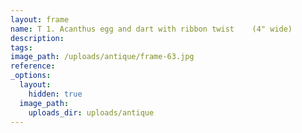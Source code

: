 ```yaml
---
layout: frame
name: T 1. Acanthus egg and dart with ribbon twist    (4" wide)
description:
tags:
image_path: /uploads/antique/frame-63.jpg
reference:
_options:
  layout:
    hidden: true
  image_path:
    uploads_dir: uploads/antique
---
```

